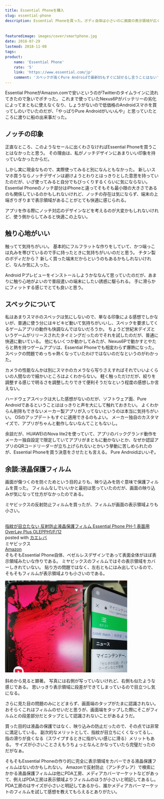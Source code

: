 ```yaml
---
title: Essential Phoneを購入
slug: essential-phone
description: Essential Phoneを買った。ボディ自体は小さいのに画面の表示領域が広く、触り心地もよくて普段遣いにしたいスマホだ。最新OSを試すために買った面が大きいのだが、SIMを刺して普段使う端末にしたい誘惑に駆られる。Pure Androidという点もよい。


featuredimage: images/cover/smartphone.jpg
date: 2018-07-29
lastmod: 2018-11-08
tags: 
product:
    name: 'Essential Phone'
    rate: '5'
    link: 'https://www.essential.com/jp'
    comment: 'スペックが高くPure Androidで最新OSもすぐに試せるし言うことはない'
---
```


Essential PhoneがAmazon.comで安いというのがTwitterのタイムラインに流れてきたので急いでポチった。
これまで使っていたNexus6Pがバッテリーの劣化によってまともに使えなくなり、しょうがないので低価格のAndroidスマホを買ってしのいでいたのだが、「やっぱりPure Androidがいいんや」と思っていたところに渡りに船の出来事だった。


## ノッチの印象


正直なところ、このようなセールに出くわさなければEssential Phoneを買うことはなかったと思う。
その理由は、私がノッチデザインにあまりいい印象を持っていなかったからだ。

しかし実に現金なもので、実際使ってみると別になんともなかった。
新しいスマホ買うならノッチデザインは避けようとわりとはっきりとした意思を持っていたのだが、いざ使ってみると自分でもびっくりするくらいに気にならない。
Essential Phoneのノッチ部分はiPhoneと違ってそもそも最小限の大きさであるのも関係しているのかもしれないけれど、ノッチの存在は気にならず、端末の上端ぎりぎりまで表示領域があることがとても快適に感じられる。

アプリを作る際にノッチ対応のデザインなどを考えるのが大変かもしれないけれど、使う側からしてみると快適この上ない。


## 触り心地がいい


触ってて気持ちがいい。
基本的にフルフラットな作りをしていて、かつ端っこは丸みを帯びているので手に持ったときに気持ちがいいのだと思う。
チタン製のボディだから？
新しく買った端末だからというのもあるかもしれないけれど、なんか気に入った。

Android Pプレビューをインストールしようかななんて思っていたのだが、あまりに触り心地がよいので普段遣いの端末にしたい誘惑に駆られる。
手に滑らかにフィットする感じでとても良いと思う。


## スペックについて


私はあまりスマホのスペックは気にしないので、単なる印象による感想でしかないが、普通に使う分にはキビキビ動いて気持ちがいいし、スペックを要求してくるゲームアプリの動作も快調なんではないだろうか。
ちょうど世紀末デイズというゲームがリリースされたタイミングだったのでそれを試したのだが、普通に快適に動いている。
他にもいくつか動かしてみたが、Nexus6Pで動かすとやたらと熱を持つゲームアプリは、Essential Phoneでも相変わらず爆熱になった。
スペックの問題でめっちゃ熱くなっていたわけではないのだなというのがわかった。

カメラの性能なんかは別にスマホのカメラなら写りさえすればそれでいいよくらいの人間なので細かいところはよくわからない。
軽く触っただけだが、絞りを調整する感じで明るさを調整したりできて便利そうだなという程度の感想しか言えない。

ハードウェアスペックは大した感想がないのだが、ソフトウェア面、Pure Androidであるということははっきりと声を大にして触れておきたい。
よくわからん削除もできないメーカー製アプリが入ってないというのは本当に気持ちがいい。
OSのアップデートもすぐに適用できるのもよい。
メーカー独自のカスタマイズで、アプリがちゃんと動作しないなんてこともないし。

余談だが、HUAWEIのNova lite2を使っていて、アプリのバックグランド動作をメーカー独自設定で限定していてアプリがまともに動かないとか、なぜか認証アプリのQRコードリーダーが立ち上げられないとかいう挙動に苦しめられたのが、Essential Phoneを買う決意をさせたとも言える。
Pure Androidはいいぞ。


## 余談:液晶保護フィルム


画面が傷つくのを防ぐためという目的よりも、映り込みを防ぐ意味で保護フィルムを買った。
フィルムなしでいいかと最初は思っていたのだが、画面の映り込みが気になって仕方がなかったのである。

ミヤビックスの反射防止フィルムを買ったが、フィルムが画面の表示領域よりも小さい。

<div class="cstmreba">
<div class="kaerebalink-box">
<div class="kaerebalink-image"><a href="https://www.amazon.co.jp/exec/obidos/ASIN/B075RXQJFW/illusionspace-22/" target="_blank" ><img alt=""  src="https://images-fe.ssl-images-amazon.com/images/I/31XSLf7gm0L._SL160_.jpg" style="border: none;" /></a></div>
<div class="kaerebalink-info">
<div class="kaerebalink-name"><a href="https://www.amazon.co.jp/exec/obidos/ASIN/B075RXQJFW/illusionspace-22/" target="_blank" >指紋が目立たない 反射防止液晶保護フィルム Essential Phone PH-1 表面用 OverLay Plus OLEPPH1/F/12</a>

<div class="kaerebalink-powered-date">posted with <a href="https://kaereba.com" rel="nofollow" target="_blank">カエレバ</a></div>
</div>
<div class="kaerebalink-detail"> ミヤビックス     </div>
<div class="kaerebalink-link1">
<div class="shoplinkamazon"><a href="https://www.amazon.co.jp/gp/search?keywords=B075RXQJFW&#038;__mk_ja_JP=%E3%82%AB%E3%82%BF%E3%82%AB%E3%83%8A&#038;tag=illusionspace-22" target="_blank" >Amazon</a></div>
</div>
</div>
<div class="booklink-footer"></div>
</div>
</div>
そもそもEssential Phone自体、ベゼルレスデザインであって表面全体がほぼ表示領域みたいな作りである。
ミヤビックスのフィルムではその表示領域をカバーしきれていない。
貼り方の問題ではなく、左右ともにはみ出しているので、そもそもフィルムが表示領域よりも小さいのである。

![Essential Phoneに貼った液晶保護フィルム](image.jpg)

斜めから見ると顕著。
写真には右側が写っていないけれど、右側も似たような感じである。
思いっきり表示領域に段差ができてしまっているので目立つし気になる。

さらに見た目の問題のみにとどまらず、画面端のタップがたまに認識されない。
おそらくこれはフィルムのせいだと思うが、画面端をタップした際にそこがフィルムとの段差部分だとタップとして認識されないことがあるようだ。

買った目的は液晶の保護ではなく、映り込みの防止だったので、その点では非常に満足している。
副次的なメリットとして、指紋が目立ちにくくなってるし、指の滑りが良くなる（スワイプするときに指がいい感じに滑る）メリットもある。
サイズが小さいことさえもうちょっとなんとかなっていたら完璧だったのだがなぁ。

そもそもEssential Phoneの作り的に完全に表示領域をカバーできる液晶保護フィルムはないのかもしれない。
Amazonで反射防止（アンチグレア）で検索にかかる液晶保護フィルムは他にPDA工房、メディアカバーマーケットなどがあって、例えばPDA工房は表示領域よりフィルムのほうが小さいと明記してあるし。
PDA工房のはサイズが小さいと明記してあるから、誰かメディアカバーマーケットのフィルムを試して感想を教えてもらえるとありがたい。


  